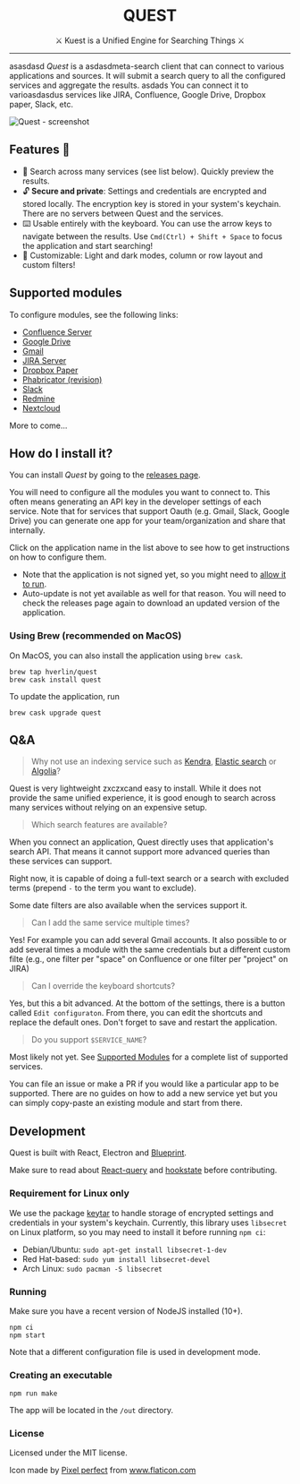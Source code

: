 <h1 align="center">
QUEST
</h1>

<p align="center">
  ⚔️ Kuest is a Unified Engine for Searching Things  ⚔️
</p>

---
asasdasd
*Quest* is a asdasdmeta-search client that can connect to various applications and sources. It will submit a search query to all the configured services and aggregate the results.
asdads
You can connect it to varioasdasdus services like JIRA, Confluence, Google Drive, Dropbox paper, Slack, etc.

![Quest - screenshot](./doc/screenshot.png)

## Features 🚀

- 🔎 Search across many services (see list below). Quickly preview the results.
- 🔓 **Secure and private**: Settings and credentials are encrypted and stored locally. The encryption key is stored in your system's keychain. There are no servers between Quest and the services.
- ⌨️ Usable entirely with the keyboard. You can use the arrow keys to navigate between the results. Use `Cmd(Ctrl) + Shift + Space` to focus the application and start searching!
- 🔧 Customizable: Light and dark modes, column or row layout and custom filters!

## Supported modules
To configure modules, see the following links:
- [Confluence Server](src/modules/confluence/readme.md)
- [Google Drive](src/modules/drive/readme.md)
- [Gmail](src/modules/gmail/readme.md)
- [JIRA Server](src/modules/jira/readme.md)
- [Dropbox Paper](src/modules/paper/readme.md)
- [Phabricator (revision)](src/modules/phab-revision/readme.md)
- [Slack](src/modules/slack/readme.md)
- [Redmine](src/modules/redmine/readme.md)
- [Nextcloud](src/modules/nextcloud/readme.md)

More to come...

## How do I install it?
You can install *Quest* by going to the [releases page](https://github.com/hverlin/Quest/releases).

You will need to configure all the modules you want to connect to. This often means generating an API key in the developer settings of each service. Note that for services that support Oauth (e.g. Gmail, Slack, Google Drive) you can generate one app for your team/organization and share that internally.

Click on the application name in the list above to see how to get instructions on how to configure them.

- Note that the application is not signed yet, so you might need to [allow it to run](https://www.wikihow.com/Install-Software-from-Unsigned-Developers-on-a-Mac).
- Auto-update is not yet available as well for that reason. You will need to check the releases page again to download an updated version of the application.

### Using Brew (recommended on MacOS)
On MacOS, you can also install the application using `brew cask`.
```
brew tap hverlin/quest
brew cask install quest
```

To update the application, run
```
brew cask upgrade quest
```

## Q&A

> Why not use an indexing service such as [Kendra](https://aws.amazon.com/kendra/), [Elastic search](https://www.elastic.co/) or [Algolia](https://www.algolia.com/)?

Quest is very lightweight zxczxcand easy to install. While it does not provide the same unified experience, it is good enough to search across many services without relying on an expensive setup.

> Which search features are available?

When you connect an application, Quest directly uses that application's search API. That means it cannot support more advanced queries than these services can support.

Right now, it is capable of doing a full-text search or a search with excluded terms (prepend `-` to the term you want to exclude).

Some date filters are also available when the services support it.

> Can I add the same service multiple times?

Yes! For example you can add several Gmail accounts. It also possible to or add several times a module with the same credentials but a different custom filte (e.g., one filter per "space" on Confluence or one filter per "project" on JIRA)

> Can I override the keyboard shortcuts?

Yes, but this a bit advanced. At the bottom of the settings, there is a button called `Edit configuraton`. From there, you can edit the shortcuts and replace the default ones. Don't forget to save and restart the application.

> Do you support `$SERVICE_NAME`?

Most likely not yet. See [Supported Modules](#supported-modules) for a complete list of supported services. 

You can file an issue or make a PR if you would like a particular app to be supported. There are no guides on how to add a new service yet but you can simply copy-paste an existing module and start from there.

## Development

Quest is built with React, Electron and [Blueprint](https://blueprintjs.com).

Make sure to read about [React-query](https://github.com/tannerlinsley/react-query) and [hookstate](https://github.com/avkonst/hookstate) before contributing.

### Requirement for Linux only

We use the package [keytar](http://atom.github.io/node-keytar/) to handle storage of encrypted settings and credentials in your system's keychain.
Currently, this library uses `libsecret` on Linux platform, so you may need to install it before running `npm ci`:
* Debian/Ubuntu: `sudo apt-get install libsecret-1-dev`
* Red Hat-based: `sudo yum install libsecret-devel`
* Arch Linux: `sudo pacman -S libsecret`

### Running

Make sure you have a recent version of NodeJS installed (10+).
```
npm ci
npm start
```

Note that a different configuration file is used in development mode.

### Creating an executable
```
npm run make
```
The app will be located in the `/out` directory.

### License 
Licensed under the MIT license.

Icon made by [Pixel perfect](https://www.flaticon.com/authors/pixel-perfect) from www.flaticon.com
